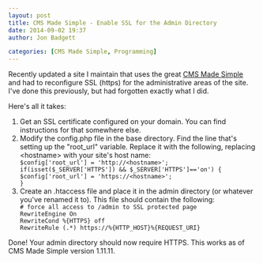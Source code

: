 ```yaml
---
layout: post
title: CMS Made Simple - Enable SSL for the Admin Directory
date: 2014-09-02 19:37
author: Jon Badgett

categories: [CMS Made Simple, Programming]
---
```

Recently updated a site I maintain that uses the great <a href="http://www.cmsmadesimple.org/">CMS Made Simple</a> and had to reconfigure SSL (https) for the administrative areas of the site. I've done this previously, but had forgotten exactly what I did. 
<!--more-->

Here's all it takes:
<ol>
	<li>Get an SSL certificate configured on your domain. You can find instructions for that somewhere else.</li>
	<li>Modify the config.php file in the base directory. Find the line that's setting up the "root_url" variable. Replace it with the following, replacing &lt;hostname&gt; with your site's host name:<code>
$config['root_url'] = 'http://&lt;hostname&gt;';
if(isset($_SERVER['HTTPS']) &amp;&amp; $_SERVER['HTTPS']=='on') {
$config['root_url'] = 'https://&lt;hostname&gt;';
}
</code></li>
	<li>Create an .htaccess file and place it in the admin directory (or whatever you've renamed it to). This file should contain the following:<code>
# force all access to /admin to SSL protected page
RewriteEngine On
RewriteCond %{HTTPS} off
RewriteRule (.*) https://%{HTTP_HOST}%{REQUEST_URI}
</code></li>
</ol>

Done! Your admin directory should now require HTTPS. This works as of CMS Made Simple version 1.11.11.
